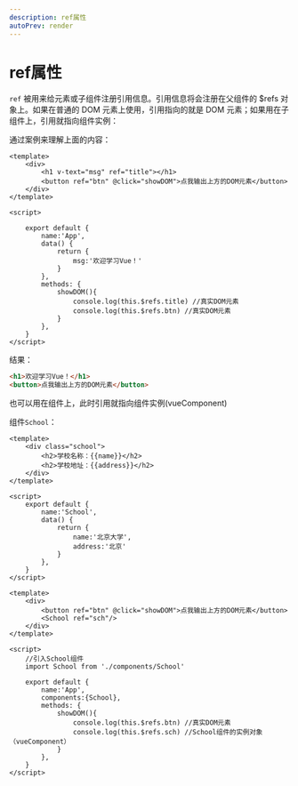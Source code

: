 ```yaml
---
description: ref属性
autoPrev: render
---
```


# ref属性

`ref` 被用来给元素或子组件注册引用信息。引用信息将会注册在父组件的 $refs 对象上。如果在普通的 DOM 元素上使用，引用指向的就是 DOM 元素；如果用在子组件上，引用就指向组件实例：

通过案例来理解上面的内容：

```vue
<template>
	<div>
		<h1 v-text="msg" ref="title"></h1>
		<button ref="btn" @click="showDOM">点我输出上方的DOM元素</button>
	</div>
</template>

<script>

	export default {
		name:'App',
		data() {
			return {
				msg:'欢迎学习Vue！'
			}
		},
		methods: {
			showDOM(){
				console.log(this.$refs.title) //真实DOM元素
				console.log(this.$refs.btn) //真实DOM元素
			}
		},
	}
</script>
```

结果：

```html
<h1>欢迎学习Vue！</h1>
<button>点我输出上方的DOM元素</button>
```

也可以用在组件上，此时引用就指向组件实例(vueComponent)

组件`School`：
```vue
<template>
	<div class="school">
		<h2>学校名称：{{name}}</h2>
		<h2>学校地址：{{address}}</h2>
	</div>
</template>

<script>
	export default {
		name:'School',
		data() {
			return {
				name:'北京大学',
				address:'北京'
			}
		},
	}
</script>
```

```vue
<template>
	<div>
		<button ref="btn" @click="showDOM">点我输出上方的DOM元素</button>
		<School ref="sch"/>
	</div>
</template>

<script>
	//引入School组件
	import School from './components/School'

	export default {
		name:'App',
		components:{School},
		methods: {
			showDOM(){
				console.log(this.$refs.btn) //真实DOM元素
				console.log(this.$refs.sch) //School组件的实例对象（vueComponent）
			}
		},
	}
</script>
```
